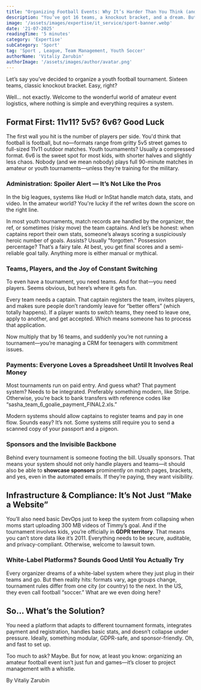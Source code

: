 ```yaml
---
title: "Organizing Football Events: Why It’s Harder Than You Think (and What Nobody Tells You)"
description: "You’ve got 16 teams, a knockout bracket, and a dream. But here’s why organizing an amateur football tournament is more chaos than it looks—and how tech, formats, and fair play shape the experience."
image: '/assets/images/expertise/it_service/sport-banner.webp'
date: '21-07-2025'
readingTime: '5 minutes'
category: 'Expertise'
subCategory: 'Sport'
tag: 'Sport , League, Team Management, Youth Soccer'
authorName: 'Vitaliy Zarubin'
authorImage: '/assets/images/author/avatar.png'
---
```


Let’s say you’ve decided to organize a youth football tournament. Sixteen teams, classic knockout bracket. Easy, right?

Well… not exactly. Welcome to the wonderful world of amateur event logistics, where nothing is simple and everything requires a system.

## Format First: 11v11? 5v5? 6v6? Good Luck

The first wall you hit is the number of players per side. You'd think that football is football, but no—formats range from gritty 5v5 street games to full-sized 11v11 outdoor matches. Youth tournaments? Usually a compressed format. 6v6 is the sweet spot for most kids, with shorter halves and slightly less chaos. Nobody (and we mean nobody) plays full 90-minute matches in amateur or youth tournaments—unless they’re training for the military.

### Administration: Spoiler Alert — It’s Not Like the Pros

In the big leagues, systems like Hudl or InStat handle match data, stats, and video. In the amateur world? You're lucky if the ref writes down the score on the right line.

In most youth tournaments, match records are handled by the organizer, the ref, or sometimes (risky move) the team captains. And let’s be honest: when captains report their own stats, someone’s always scoring a suspiciously heroic number of goals. Assists? Usually "forgotten." Possession percentage? That’s a fairy tale. At best, you get final scores and a semi-reliable goal tally. Anything more is either manual or mythical.

### Teams, Players, and the Joy of Constant Switching

To even have a tournament, you need teams. And for that—you need players. Seems obvious, but here’s where it gets fun.

Every team needs a captain. That captain registers the team, invites players, and makes sure people don’t randomly leave for “better offers” (which totally happens). If a player wants to switch teams, they need to leave one, apply to another, and get accepted. Which means someone has to process that application.

Now multiply that by 16 teams, and suddenly you’re not running a tournament—you’re managing a CRM for teenagers with commitment issues.

### Payments: Everyone Loves a Spreadsheet Until It Involves Real Money

Most tournaments run on paid entry. And guess what? That payment system? Needs to be integrated. Preferably something modern, like Stripe. Otherwise, you’re back to bank transfers with reference codes like “sasha_team_6_goalie_payment_FINAL2.xls.”

Modern systems should allow captains to register teams and pay in one flow. Sounds easy? It’s not. Some systems still require you to send a scanned copy of your passport and a pigeon.

### Sponsors and the Invisible Backbone

Behind every tournament is someone footing the bill. Usually sponsors. That means your system should not only handle players and teams—it should also be able to **showcase sponsors** prominently on match pages, brackets, and yes, even in the automated emails. If they’re paying, they want visibility.

## Infrastructure & Compliance: It’s Not Just “Make a Website”

You’ll also need basic DevOps just to keep the system from collapsing when moms start uploading 300 MB videos of Timmy’s goal. And if the tournament involves kids, you’re officially in **GDPR territory**. That means you can’t store data like it’s 2011. Everything needs to be secure, auditable, and privacy-compliant. Otherwise, welcome to lawsuit town.

### White-Label Platforms? Sounds Good Until You Actually Try

Every organizer dreams of a white-label system where they just plug in their teams and go. But then reality hits: formats vary, age groups change, tournament rules differ from one city (or country) to the next. In the US, they even call football “soccer.” What are we even doing here?

## So… What’s the Solution?

You need a platform that adapts to different tournament formats, integrates payment and registration, handles basic stats, and doesn’t collapse under pressure. Ideally, something modular, GDPR-safe, and sponsor-friendly. Oh, and fast to set up.

Too much to ask? Maybe. But for now, at least you know: organizing an amateur football event isn’t just fun and games—it’s closer to project management with a whistle.

By Vitaliy Zarubin
